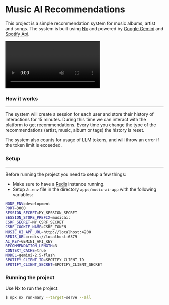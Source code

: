 # Music AI Recommendations

This project is a simple recommendation system for music albums, artist and songs. The system is built using [Nx](https://nx.dev/) and powered by [Google Gemini](https://gemini.google.com/?hl=pt-BR) and [Spotify Api](https://developer.spotify.com/documentation/web-api).

![](resources/rand-music.mov)

### How it works

---

The system will create a session for each user and store their history of interactions for 15 minutes. During this time we can interact with the platform to get recommendations. Every time you change the type of the recommendations (artist, music, album or tags) the history is reset.

The system also counts for usage of LLM tokens, and will throw an error if the token limit is exceeded.

### Setup

---

Before running the project you need to setup a few things:

- Make sure to have a [Redis](https://redis.io/) instance running.
- Setup a `.env` file in the directory `apps/music-ai-app` with the following variables:

```bash
NODE_ENV=development
PORT=3000
SESSION_SECRET=MY_SESSION_SECRET
SESSION_STORE_PREFIX=musicai:
CSRF_SECRET=MY_CSRF_SECRET
CSRF_COOKIE_NAME=CSRF_TOKEN
MUSIC_UI_APP_URL=http://localhost:4200
REDIS_URL=redis://localhost:6379
AI_KEY=GEMINI_API_KEY
RECOMMENDATION_LENGTH=3
CONTEXT_CACHE=true
MODEL=gemini-2.5-flash
SPOTIFY_CLIENT_ID=SPOTIFY_CLIENT_ID
SPOTIFY_CLIENT_SECRET=SPOTIFY_CLIENT_SECRET
```

### Running the project

Use Nx to run the project:

```bash
$ npx nx run-many --target=serve --all
```
